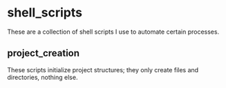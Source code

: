 # shell_scripts

These are a collection of shell scripts I use to automate certain processes.

## project_creation

These scripts initialize project structures; they only create files and directories, nothing else.
